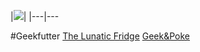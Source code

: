 
|<img style="text-align:center" src="http://scg.unibe.ch/download/Nitish/portrait.jpg" />|
|---|---

#Geekfutter
[The Lunatic Fridge](https://the-lunatic-fridge.tumblr.com/)
[Geek&Poke](http://geek-and-poke.com/)
